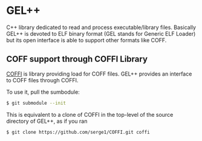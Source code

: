 # GEL++


C++ library dedicated to read and process executable/library files.
Basically GEL++ is devoted to ELF binary format (GEL stands for Generic ELF Loader)
but its open interface is able to support other formats like COFF.

## COFF support through COFFI Library

[COFFI](https://github.com/serge1/COFFI) is library providing load for COFF
files. GEL++ provides an interface to COFF files through COFFI.

To use it, pull the sumbodule:

```sh
$ git submodule --init
```

This is equivalent to a clone of COFFI in the top-level of the source directory of GEL++, as if you ran

```sh
$ git clone https://github.com/serge1/COFFI.git coffi
```
